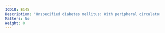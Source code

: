 ```yaml
---
ICD10: E145
Description: "Unspecified diabetes mellitus: With peripheral circulatory complications"
Matters: No
Weight: 0
---
```



